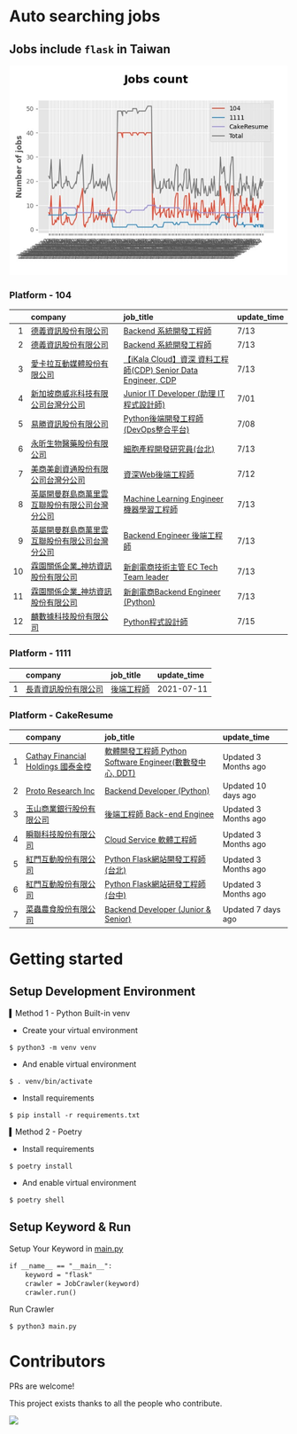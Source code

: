 # Auto searching jobs

## Jobs include `flask` in Taiwan 

 ![image](./doc/plot_img.jpg)


### Platform - 104


|    | company                                                                                     | job_title                                                                                                       | update_time   |
|---:|:--------------------------------------------------------------------------------------------|:----------------------------------------------------------------------------------------------------------------|:--------------|
|  1 | [德義資訊股份有限公司](https://www.104.com.tw/company/oe84aqo?jobsource=2018indexpoc)                 | [Backend 系統開發工程師](https://www.104.com.tw/job/7awmz?jobsource=2018indexpoc)                                      | 7/13          |
|  2 | [德義資訊股份有限公司](https://www.104.com.tw/company/oe84aqo?jobsource=jolist_d_relevance)           | [Backend 系統開發工程師](https://www.104.com.tw/job/7awmz?jobsource=jolist_d_relevance)                                | 7/13          |
|  3 | [愛卡拉互動媒體股份有限公司](https://www.104.com.tw/company/oi6pygw?jobsource=2018indexpoc)              | [【iKala Cloud】資深 資料工程師(CDP) Senior Data Engineer, CDP](https://www.104.com.tw/job/79zex?jobsource=2018indexpoc) | 7/13          |
|  4 | [新加坡商威兆科技有限公司台灣分公司](https://www.104.com.tw/company/1a2x6bjqez?jobsource=jolist_d_relevance) | [Junior IT Developer (助理 IT 程式設計師)](https://www.104.com.tw/job/7bely?jobsource=jolist_d_relevance)              | 7/01          |
|  5 | [易勝資訊股份有限公司](https://www.104.com.tw/company/1a2x6bj8og?jobsource=jolist_d_relevance)        | [Python後端開發工程師(DevOps整合平台)](https://www.104.com.tw/job/7asvo?jobsource=jolist_d_relevance)                      | 7/08          |
|  6 | [永昕生物醫藥股份有限公司](https://www.104.com.tw/company/5xfw7xk?jobsource=2018indexpoc)               | [細胞產程開發研究員(台北)](https://www.104.com.tw/job/6ujnv?jobsource=2018indexpoc)                                        | 7/13          |
|  7 | [美商美創資通股份有限公司台灣分公司](https://www.104.com.tw/company/1a2x6bjdsb?jobsource=jolist_d_relevance) | [資深Web後端工程師](https://www.104.com.tw/job/6y6f0?jobsource=jolist_d_relevance)                                     | 7/12          |
|  8 | [英屬開曼群島商萬里雲互聯股份有限公司台灣分公司](https://www.104.com.tw/company/1a2x6bk5cu?jobsource=2018indexpoc) | [Machine Learning Engineer 機器學習工程師 ](https://www.104.com.tw/job/6c61u?jobsource=2018indexpoc)                   | 7/13          |
|  9 | [英屬開曼群島商萬里雲互聯股份有限公司台灣分公司](https://www.104.com.tw/company/1a2x6bk5cu?jobsource=2018indexpoc) | [Backend Engineer 後端工程師](https://www.104.com.tw/job/6xipk?jobsource=2018indexpoc)                               | 7/13          |
| 10 | [霖園關係企業_神坊資訊股份有限公司](https://www.104.com.tw/company/wdapdfc?jobsource=2018indexpoc)          | [新創電商技術主管 EC Tech Team leader](https://www.104.com.tw/job/7aelb?jobsource=2018indexpoc)                         | 7/13          |
| 11 | [霖園關係企業_神坊資訊股份有限公司](https://www.104.com.tw/company/wdapdfc?jobsource=2018indexpoc)          | [新創電商Backend Engineer (Python)](https://www.104.com.tw/job/7aenr?jobsource=2018indexpoc)                        | 7/13          |
| 12 | [麟數據科技股份有限公司](https://www.104.com.tw/company/1a2x6bjpwh?jobsource=2018indexpoc)             | [Python程式設計師](https://www.104.com.tw/job/6uj6n?jobsource=2018indexpoc)                                          | 7/15          |

### Platform - 1111


|    | company                                              | job_title                                      | update_time   |
|---:|:-----------------------------------------------------|:-----------------------------------------------|:--------------|
|  1 | [長青資訊股份有限公司](https://www.1111.com.tw/corp/71694811/) | [後端工程師](https://www.1111.com.tw/job/85012186/) | 2021-07-11    |

### Platform - CakeResume


|    | company                                                                               | job_title                                                                                                                           | update_time          |
|---:|:--------------------------------------------------------------------------------------|:------------------------------------------------------------------------------------------------------------------------------------|:---------------------|
|  1 | [Cathay Financial Holdings 國泰金控](https://www.cakeresume.com/companies/cathayholdings) | [軟體開發工程師 Python Software Engineer(數數發中心, DDT)](https://www.cakeresume.com/companies/cathayholdings/jobs/f5c69a)                     | Updated 3 Months ago |
|  2 | [Proto Research Inc](https://www.cakeresume.com/companies/proto-cx)                   | [Backend Developer (Python)](https://www.cakeresume.com/companies/proto-cx/jobs/backend-developer-python)                           | Updated 10 days ago  |
|  3 | [玉山商業銀行股份有限公司](https://www.cakeresume.com/companies/esunbank)                         | [後端工程師 Back-end Enginee](https://www.cakeresume.com/companies/esunbank/jobs/back-end-enginee)                                       | Updated 3 Months ago |
|  4 | [瞬聯科技股份有限公司](https://www.cakeresume.com/companies/cienet)                             | [Cloud Service 軟體工程師](https://www.cakeresume.com/companies/cienet/jobs/cloud-service-software-engineer)                             | Updated 3 Months ago |
|  5 | [紅門互動股份有限公司](https://www.cakeresume.com/companies/eagleeye-5332f1)                    | [Python Flask網站開發工程師(台北)](https://www.cakeresume.com/companies/eagleeye-5332f1/jobs/python-flask-web-development-engineer-taipei)   | Updated 3 Months ago |
|  6 | [紅門互動股份有限公司](https://www.cakeresume.com/companies/eagleeye-5332f1)                    | [Python Flask網站研發工程師(台中)](https://www.cakeresume.com/companies/eagleeye-5332f1/jobs/python-flask-website-r-amp-d-engineer-taichung) | Updated 3 Months ago |
|  7 | [菜蟲農食股份有限公司](https://www.cakeresume.com/companies/tsaitung)                           | [Backend Developer (Junior & Senior)](https://www.cakeresume.com/companies/tsaitung/jobs/backend-developer-junior-senior)           | Updated 7 days ago   |



# Getting started
## Setup Development Environment
▍Method 1 - Python Built-in venv

- Create your virtual environment
```
$ python3 -m venv venv
```
- And enable virtual environment
```
$ . venv/bin/activate
```
- Install requirements
```
$ pip install -r requirements.txt 
```

▍Method 2 - Poetry
- Install requirements
```
$ poetry install
```
- And enable virtual environment
```
$ poetry shell
```

## Setup Keyword & Run

Setup Your Keyword in [main.py](./main.py#L88)
```
if __name__ == "__main__":
    keyword = "flask"
    crawler = JobCrawler(keyword)
    crawler.run()
```

Run Crawler
```
$ python3 main.py
```

# Contributors
PRs are welcome!

This project exists thanks to all the people who contribute.

<a href="https://github.com/hsuanchi/auto-search-flask-job/graphs/contributors">
  <img src="https://contrib.rocks/image?repo=hsuanchi/auto-search-flask-job"/>
</a>
